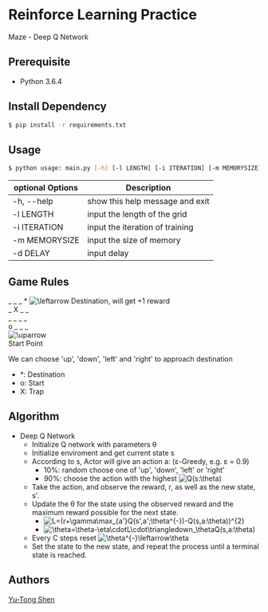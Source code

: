 # Reinforce Learning Practice
Maze - Deep Q Network

## Prerequisite
- Python 3.6.4

## Install Dependency
```sh
$ pip install -r requirements.txt
```

## Usage
```sh
$ python usage: main.py [-h] [-l LENGTH] [-i ITERATION] [-m MEMORYSIZE] [-d Delay]
```

| optional Options           | Description                                    |
| ---                        | ---                                            |
| -h, --help                 | show this help message and exit                |
| -l LENGTH                  | input the length of the grid                   |
| -i ITERATION               | input the iteration of training                |
| -m MEMORYSIZE              | input the size of memory                       |
| -d DELAY                   | input delay                                    |

## Game Rules

\_ \_ \_ \* ![\leftarrow](https://latex.codecogs.com/svg.latex?\leftarrow) Destination, will get +1 reward <br>
\_ X \_ \_<br>
\_ \_ \_ \_<br>
o \_ \_ \_<br>
![\uparrow](https://latex.codecogs.com/svg.latex?\uparrow)<br>
Start Point<br>

We can choose 'up', 'down', 'left' and 'right' to approach destination

- \*: Destination
- o: Start
- X: Trap

## Algorithm
- Deep Q Network
  - Initialize Q network with parameters θ
  - Initialize enviroment and get current state s
  - According to s, Actor will give an action a: (ε-Greedy, e.g. ε = 0.9)
    - 10%: random choose one of 'up', 'down', 'left' or 'right'
    - 90%: choose the action with the highest ![Q(s:\theta)](https://latex.codecogs.com/svg.latex?Q%28s;\theta%29)
  - Take the action, and observe the reward, r, as well as the new state, s'.
  - Update the θ for the state using the observed reward and the maximum reward possible for the next state.
    - ![L=(r+\gamma\max\_{a'}Q(s',a';\theta^{-})-Q(s,a:\theta))^{2}](https://latex.codecogs.com/svg.latex?L=%28r+\gamma%20max_{a%27}Q%28s%27,a%27;\theta^{-}%29-Q%28s,a;\theta%29%29^{2})
    - ![\theta=\theta-\eta\cdotL\cdot\triangledown\_\thetaQ(s,a:\theta)](https://latex.codecogs.com/svg.latex?\theta=\theta-\eta\cdot%20L\cdot\triangledown_\theta%20Q%28s,a:\theta%29)
  - Every C steps reset ![\theta^{-}\leftarrow\theta](https://latex.codecogs.com/svg.latex?\theta^{-}\leftarrow\theta)
  - Set the state to the new state, and repeat the process until a terminal state is reached.

## Authors
[Yu-Tong Shen](https://github.com/yutongshen/)
